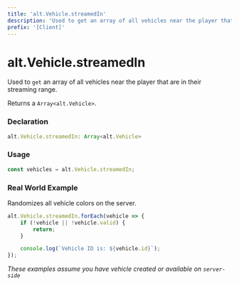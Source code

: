 ```yaml
---
title: 'alt.Vehicle.streamedIn'
description: 'Used to get an array of all vehicles near the player that are in their streaming range.'
prefix: '[Client]'
---
```


# alt.Vehicle.streamedIn

Used to `get` an array of all vehicles near the player that are in their streaming range.

Returns a `Array<alt.Vehicle>`.

### Declaration

```typescript
alt.Vehicle.streamedIn: Array<alt.Vehicle>
```

### Usage

```js
const vehicles = alt.Vehicle.streamedIn;
```

### Real World Example

Randomizes all vehicle colors on the server.

```js
alt.Vehicle.streamedIn.forEach(vehicle => {
    if (!vehicle || !vehicle.valid) {
        return;
    }

    console.log(`Vehicle ID is: ${vehicle.id}`);
});
```

_These examples assume you have vehicle created or available on `server-side`_
